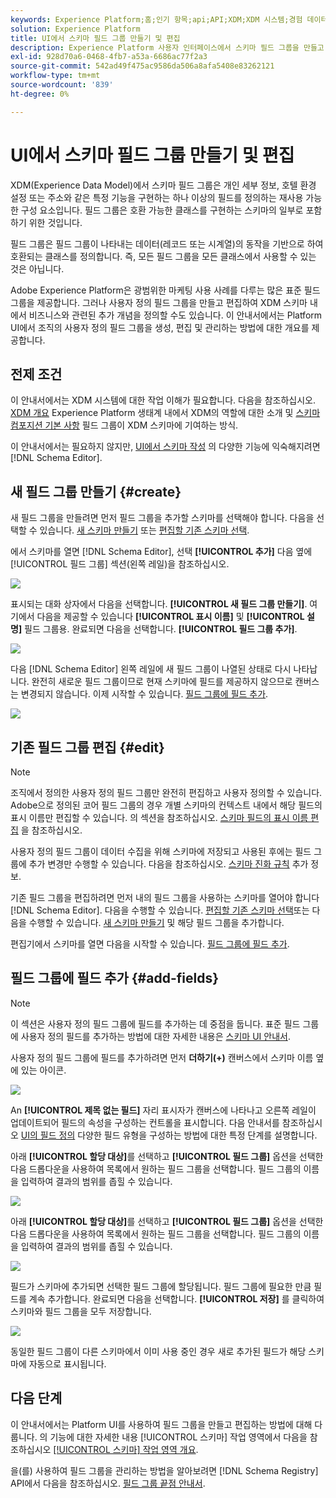 ```yaml
---
keywords: Experience Platform;홈;인기 항목;api;API;XDM;XDM 시스템;경험 데이터 모델;데이터 모델;ui;작업 공간;필드 그룹;필드 그룹;
solution: Experience Platform
title: UI에서 스키마 필드 그룹 만들기 및 편집
description: Experience Platform 사용자 인터페이스에서 스키마 필드 그룹을 만들고 편집하는 방법을 알아봅니다.
exl-id: 928d70a6-0468-4fb7-a53a-6686ac77f2a3
source-git-commit: 542ad49f475ac9586da506a8afa5408e83262121
workflow-type: tm+mt
source-wordcount: '839'
ht-degree: 0%

---
```


# UI에서 스키마 필드 그룹 만들기 및 편집

XDM(Experience Data Model)에서 스키마 필드 그룹은 개인 세부 정보, 호텔 환경 설정 또는 주소와 같은 특정 기능을 구현하는 하나 이상의 필드를 정의하는 재사용 가능한 구성 요소입니다. 필드 그룹은 호환 가능한 클래스를 구현하는 스키마의 일부로 포함하기 위한 것입니다.

필드 그룹은 필드 그룹이 나타내는 데이터(레코드 또는 시계열)의 동작을 기반으로 하여 호환되는 클래스를 정의합니다. 즉, 모든 필드 그룹을 모든 클래스에서 사용할 수 있는 것은 아닙니다.

Adobe Experience Platform은 광범위한 마케팅 사용 사례를 다루는 많은 표준 필드 그룹을 제공합니다. 그러나 사용자 정의 필드 그룹을 만들고 편집하여 XDM 스키마 내에서 비즈니스와 관련된 추가 개념을 정의할 수도 있습니다. 이 안내서에서는 Platform UI에서 조직의 사용자 정의 필드 그룹을 생성, 편집 및 관리하는 방법에 대한 개요를 제공합니다.

## 전제 조건

이 안내서에서는 XDM 시스템에 대한 작업 이해가 필요합니다. 다음을 참조하십시오. [XDM 개요](../../home.md) Experience Platform 생태계 내에서 XDM의 역할에 대한 소개 및 [스키마 컴포지션 기본 사항](../../schema/composition.md) 필드 그룹이 XDM 스키마에 기여하는 방식.

이 안내서에서는 필요하지 않지만, [UI에서 스키마 작성](../../tutorials/create-schema-ui.md) 의 다양한 기능에 익숙해지려면 [!DNL Schema Editor].

## 새 필드 그룹 만들기 {#create}

새 필드 그룹을 만들려면 먼저 필드 그룹을 추가할 스키마를 선택해야 합니다. 다음을 선택할 수 있습니다. [새 스키마 만들기](./schemas.md#create) 또는 [편집할 기존 스키마 선택](./schemas.md#edit).

에서 스키마를 열면 [!DNL Schema Editor], 선택 **[!UICONTROL 추가]** 다음 옆에 [!UICONTROL 필드 그룹] 섹션(왼쪽 레일)을 참조하십시오.

![](../../images/ui/resources/field-groups/add-field-group.png)

표시되는 대화 상자에서 다음을 선택합니다. **[!UICONTROL 새 필드 그룹 만들기]**. 여기에서 다음을 제공할 수 있습니다 **[!UICONTROL 표시 이름]** 및 **[!UICONTROL 설명]** 필드 그룹용. 완료되면 다음을 선택합니다. **[!UICONTROL 필드 그룹 추가]**.

![](../../images/ui/resources/field-groups/create-field-group.png)

다음 [!DNL Schema Editor] 왼쪽 레일에 새 필드 그룹이 나열된 상태로 다시 나타납니다. 완전히 새로운 필드 그룹이므로 현재 스키마에 필드를 제공하지 않으므로 캔버스는 변경되지 않습니다. 이제 시작할 수 있습니다. [필드 그룹에 필드 추가](#add-fields).

![](../../images/ui/resources/field-groups/field-group-added.png)

## 기존 필드 그룹 편집 {#edit}

>[!NOTE]
>
>조직에서 정의한 사용자 정의 필드 그룹만 완전히 편집하고 사용자 정의할 수 있습니다. Adobe으로 정의된 코어 필드 그룹의 경우 개별 스키마의 컨텍스트 내에서 해당 필드의 표시 이름만 편집할 수 있습니다. 의 섹션을 참조하십시오. [스키마 필드의 표시 이름 편집](./schemas.md#display-names) 을 참조하십시오.
>
>사용자 정의 필드 그룹이 데이터 수집을 위해 스키마에 저장되고 사용된 후에는 필드 그룹에 추가 변경만 수행할 수 있습니다. 다음을 참조하십시오. [스키마 진화 규칙](../../schema/composition.md#evolution) 추가 정보.

기존 필드 그룹을 편집하려면 먼저 내의 필드 그룹을 사용하는 스키마를 열어야 합니다 [!DNL Schema Editor]. 다음을 수행할 수 있습니다. [편집할 기존 스키마 선택](./schemas.md#edit)또는 다음을 수행할 수 있습니다. [새 스키마 만들기](./schemas.md#create) 및 해당 필드 그룹을 추가합니다.

편집기에서 스키마를 열면 다음을 시작할 수 있습니다. [필드 그룹에 필드 추가](#add-fields).

## 필드 그룹에 필드 추가 {#add-fields}

>[!NOTE]
>
>이 섹션은 사용자 정의 필드 그룹에 필드를 추가하는 데 중점을 둡니다. 표준 필드 그룹에 사용자 정의 필드를 추가하는 방법에 대한 자세한 내용은 [스키마 UI 안내서](./schemas.md#custom-fields-for-standard-groups).

사용자 정의 필드 그룹에 필드를 추가하려면 먼저 **더하기(+)** 캔버스에서 스키마 이름 옆에 있는 아이콘.

![](../../images/ui/resources/field-groups/add-field.png)

An **[!UICONTROL 제목 없는 필드]** 자리 표시자가 캔버스에 나타나고 오른쪽 레일이 업데이트되어 필드의 속성을 구성하는 컨트롤을 표시합니다. 다음 안내서를 참조하십시오 [UI의 필드 정의](../fields/overview.md#define) 다양한 필드 유형을 구성하는 방법에 대한 특정 단계를 설명합니다.

아래 **[!UICONTROL 할당 대상]**&#x200B;를 선택하고 **[!UICONTROL 필드 그룹]** 옵션을 선택한 다음 드롭다운을 사용하여 목록에서 원하는 필드 그룹을 선택합니다. 필드 그룹의 이름을 입력하여 결과의 범위를 좁힐 수 있습니다.

![](../../images/ui/resources/field-groups/select-field-group.png)

아래 **[!UICONTROL 할당 대상]**&#x200B;를 선택하고 **[!UICONTROL 필드 그룹]** 옵션을 선택한 다음 드롭다운을 사용하여 목록에서 원하는 필드 그룹을 선택합니다. 필드 그룹의 이름을 입력하여 결과의 범위를 좁힐 수 있습니다.

![](../../images/ui/resources/field-groups/select-field-group.png)

필드가 스키마에 추가되면 선택한 필드 그룹에 할당됩니다. 필드 그룹에 필요한 만큼 필드를 계속 추가합니다. 완료되면 다음을 선택합니다. **[!UICONTROL 저장]** 를 클릭하여 스키마와 필드 그룹을 모두 저장합니다.

![](../../images/ui/resources/field-groups/complete-field-group.png)

동일한 필드 그룹이 다른 스키마에서 이미 사용 중인 경우 새로 추가된 필드가 해당 스키마에 자동으로 표시됩니다.

## 다음 단계

이 안내서에서는 Platform UI를 사용하여 필드 그룹을 만들고 편집하는 방법에 대해 다룹니다. 의 기능에 대한 자세한 내용 [!UICONTROL 스키마] 작업 영역에서 다음을 참조하십시오 [[!UICONTROL 스키마] 작업 영역 개요](../overview.md).

을(를) 사용하여 필드 그룹을 관리하는 방법을 알아보려면 [!DNL Schema Registry] API에서 다음을 참조하십시오. [필드 그룹 끝점 안내서](../../api/field-groups.md).
